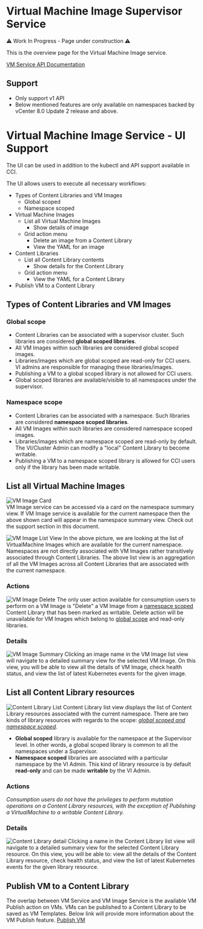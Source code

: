 
# Virtual Machine Image Supervisor Service

⚠️ Work In Progress - Page under construction ⚠️

This is the overview page for the Virtual Machine Image service. 

[VM Service API Documentation](http://developers.eng.vmware.com/apis/iaas/)

## Support
* Only support v1 API
* Below mentioned features are only available on namespaces backed by vCenter 8.0 Update 2 release and above.

# Virtual Machine Image Service - UI Support

The UI can be used in addition to the kubectl and API support available in CCI.

The UI allows users to execute all necessary workflows:
- Types of Content Libraries and VM Images
    - Global scoped 
    - Namespace scoped
- Virtual Machine Images
    - List all Virtual Machine Images
        - Show details of image
    - Grid action menu
        - Delete an image from a Content Library
        - View the YAML for an image
- Content Libraries
    - List all Content Library contents
        - Show details for the Content Library
    - Grid action menu
        - View the YAML for a Content Library
- Publish VM to a Content Library

## Types of Content Libraries and VM Images
### Global scope
- Content Libraries can be associated with a supervisor cluster. Such libraries are considered **global scoped libraries**.
- All VM Images within such libraries are considered global scoped images.
- Libraries/images which are global scoped are read-only for CCI users. VI admins are responsible for managing these libraries/images.
- Publishing a VM to a global scoped library is not allowed for CCI users.
- Global scoped libraries are available/visible to all namespaces under the supervisor.

### Namespace scope
- Content Libraries can be associated with a namespace. Such libraries are considered **namespace scoped libraries**.
- All VM Images within such libraries are considered namespace scoped images.
- Libraries/images which are namespace scoped are read-only by default. The VI/Cluster Admin can modify a "local" Content Library to become writable.
- Publishing a VM to a namespace scoped library is allowed for CCI users only if the library has been made writable.


## List all Virtual Machine Images
![VM Image Card](source/images/vm-image-card.png "VM Image Card")<br/>
VM Image service can be accessed via a card on the namespace summary view. If VM Image service is available for the current namespace then the above shown card will appear in the namespace summary view. Check out the support section in this document.<br/>

![VM Image List View](source/images/vm-image-image-list.png "VM Image List View")
In the above picture, we are looking at the list of VirtualMachine Images which are available for the current namespace. Namespaces are not directly associated with VM Images rather transitively associated through Content Libraries. The above list view is an aggregation of all the VM Images across all Content Libraries that are associated with the current namespace.<br/>

### Actions
![VM Image Delete](source/images/vm-image-delete.png "VM Image Delete")
The only user action available for consumption users to perform on a VM Image is "Delete" a VM Image from a [namespace scoped](#namespace-scope) Content Library that has been marked as writable. Delete action will be unavailable for VM Images which belong to [global scope](#global-scope) and read-only libraries.<br/>

### Details
![VM Image Summary](source/images/vm-image-summary.png "VM Image Summary")
Clicking an image name in the VM Image list view will navigate to a detailed summary view for the selected VM Image. On this view, you will be able to view all the details of VM Image, check health status, and view the list of latest Kubernetes events for the given image.<br/>


## List all Content Library resources
![Content Library List](source/images/vm-image-library-list.png "Content Library List")
Content Library list view displays the list of Content Library resources associated with the current namespace. There are two kinds of library resources with regards to the scope: [*global scoped and namespace scoped*](#types-of-content-libraries-and-vm-images).<br/>

- **Global scoped** library is available for the namespace at the Supervisor level. In other words, a global scoped library is common to all the namespaces under a Supervisor. 
- **Namespace scoped** libraries are associated with a particular namespace by the VI Admin. This kind of library resource is by default **read-only** and can be made **writable** by the VI Admin.<br/>

### Actions
*Consumption users do not have the privileges to perform mutation operations on a Content Library resources, with the exception of Publishing a VirtualMachine to a writable Content Library.*<br/>

### Details
![Content Library detail](source/images/vm-image-library-details.png "Content Library detail")
Clicking a name in the Content Library list view will navigate to a detailed summary view for the selected Content Library resource. On this view, you will be able to: view all the details of the Content Library resource, check health status, and view the list of latest Kubernetes events for the given library resource.<br/>

## Publish VM to a Content Library
The overlap between VM Service and VM Image Service is the available VM Publish action on VMs. VMs can be published to a Content Library to be saved as VM Templates. Below link will provide more information about the VM Publish feature.
[Publish VM](../vm-service/README.md#grid-action-menu)<br/>